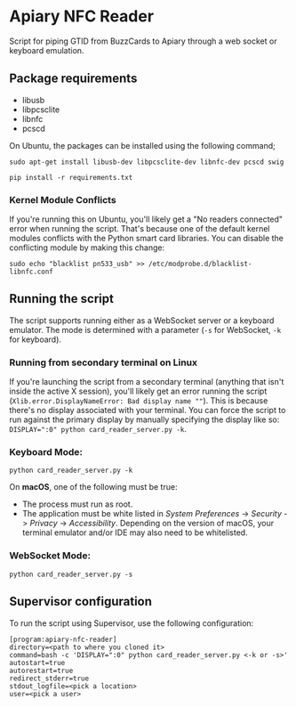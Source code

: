 # Apiary NFC Reader

Script for piping GTID from BuzzCards to Apiary through a web socket or keyboard emulation.

## Package requirements

* libusb
* libpcsclite
* libnfc
* pcscd

On Ubuntu, the packages can be installed using the following command;

```
sudo apt-get install libusb-dev libpcsclite-dev libnfc-dev pcscd swig
```

```
pip install -r requirements.txt
```

### Kernel Module Conflicts

If you're running this on Ubuntu, you'll likely get a "No readers connected" error when running the script. That's because one of the default kernel modules conflicts with the Python smart card libraries. You can disable the conflicting module by making this change:

`sudo echo "blacklist pn533_usb" >> /etc/modprobe.d/blacklist-libnfc.conf`

## Running the script

The script supports running either as a WebSocket server or a keyboard emulator.
The mode is determined with a parameter (`-s` for WebSocket, `-k` for keyboard).

### Running from secondary terminal on Linux

If you're launching the script from a secondary terminal (anything that isn't inside the active X session), you'll likely get an error running the script (`Xlib.error.DisplayNameError: Bad display name ""`). This is because there's no display associated with your terminal. You can force the script to run against the primary display by manually specifying the display like so: `DISPLAY=":0" python card_reader_server.py -k`. 

### Keyboard Mode:
```
python card_reader_server.py -k
```

On **macOS**, one of the following must be true:

- The process must run as root.
- The application must be white listed in _System Preferences_ -> _Security_ -> _Privacy_ -> _Accessibility_. 
Depending on the version of macOS, your terminal emulator and/or IDE may also need to be whitelisted.

### WebSocket Mode:
```
python card_reader_server.py -s
```

## Supervisor configuration

To run the script using Supervisor, use the following configuration:

```
[program:apiary-nfc-reader]
directory=<path to where you cloned it>
command=bash -c 'DISPLAY=":0" python card_reader_server.py <-k or -s>'
autostart=true
autorestart=true
redirect_stderr=true
stdout_logfile=<pick a location>
user=<pick a user>
```

